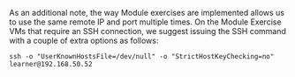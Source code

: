 As an additional note, the way Module exercises are implemented allows us to use the same remote IP and port multiple times. On the Module Exercise VMs that require an SSH connection, we suggest issuing the SSH command with a couple of extra options as follows:

```
ssh -o "UserKnownHostsFile=/dev/null" -o "StrictHostKeyChecking=no" learner@192.168.50.52
```

